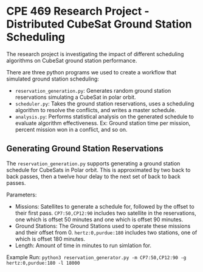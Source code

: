 # CPE 469 Research Project - Distributed CubeSat Ground Station Scheduling

The research project is investigating the impact of different scheduling algorithms on CubeSat ground station performance.

There are three python programs we used to create a workflow that simulated ground station scheduling:

  - `reservation_generation.py`: Generates random ground station reservations simulating a CubeSat in polar orbit.
  - `scheduler.py`: Takes the ground station reservations, uses a scheduling algorithm to resolve the conflicts, and writes a master schedule.
  - `analysis.py`: Performs statistical analysis on the generated schedule to evaluate algorithm effectiveness. Ex: Ground station time per mission, percent mission won in a conflict, and so on.

## Generating Ground Station Reservations

The `reservation_generation.py` supports generating a ground station schedule for CubeSats in Polar orbit. This is approximated by two back to back passes, then a twelve hour delay to the next set of back to back passes.

Parameters:
  - Missions: Satellites to generate a schedule for, followed by the offset to their first pass. `CP7:50,CP12:90` includes two satellite in the reservations, one which is offset 50 minutes and one which is offset 90 minutes.
  - Ground Stations: The Ground Stations used to operate these missions and their offset from 0. `hertz:0,purdue:180` includes two stations, one of which is offset 180 minutes.
  - Length: Amount of time in minutes to run simlation for.

Example Run: `python3 reservation_generator.py -m CP7:50,CP12:90 -g hertz:0,purdue:180 -l 18000`

